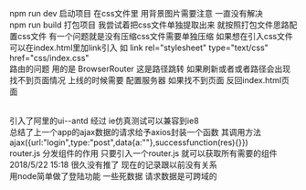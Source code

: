 ﻿
npm run dev 启动项目  在css文件里 用背景图片需要注意 一直没有解决
<br/>
npm run build 打包项目  我尝试着把css文件单独提取出来 就按照打包文件思路配置css文件 
                           有一个问题就是没有压缩css文件需要单独压缩  如果想在引入css文件可以在index.html里加link引入 
                           如 link rel="stylesheet" type="text/css" href="css/index.css"
<br/>
路由的问题 用的是 BrowserRouter 这是路径跳转 如果刷新或者或者路径会出现找不到页面情况
上线的时候需要 配置服务器 如果找不到页面 反回index.html页面 

<br/>
引入了阿里的ui--antd 经过 ie仿真测试可以兼容到ie8



<br/>
总结了上一个app的ajax数据的请求给予axios封装一个函数 其调用方法   ajax({url:"login",type:"post",data{a:""},successfunction(res){}})



<br/>
router.js 分发组件的作用 只要引入一个router.js 就可以获取所有需要的组件
<br/>
2018/5/22 15:18 很久没有推了 现在的记录跟以前没有关系
<br/>
用node简单做了登陆功能 一些死数据 请求数据是可跨域的


